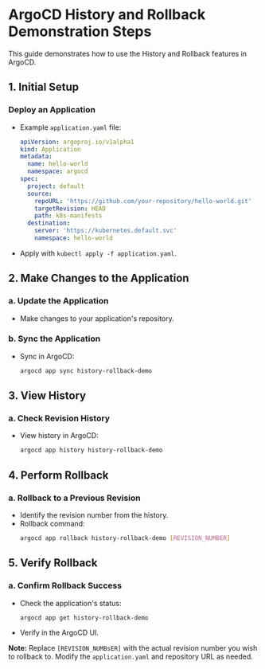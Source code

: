 
# ArgoCD History and Rollback Demonstration Steps

This guide demonstrates how to use the History and Rollback features in ArgoCD.

## 1. Initial Setup

### Deploy an Application
- Example `application.yaml` file:
  ```yaml
  apiVersion: argoproj.io/v1alpha1
  kind: Application
  metadata:
    name: hello-world
    namespace: argocd
  spec:
    project: default
    source:
      repoURL: 'https://github.com/your-repository/hello-world.git'
      targetRevision: HEAD
      path: k8s-manifests
    destination:
      server: 'https://kubernetes.default.svc'
      namespace: hello-world
  ```
- Apply with `kubectl apply -f application.yaml`.

## 2. Make Changes to the Application

### a. Update the Application
- Make changes to your application's repository.

### b. Sync the Application
- Sync in ArgoCD:
  ```bash
  argocd app sync history-rollback-demo
  ```

## 3. View History

### a. Check Revision History
- View history in ArgoCD:
  ```bash
  argocd app history history-rollback-demo
  ```

## 4. Perform Rollback

### a. Rollback to a Previous Revision
- Identify the revision number from the history.
- Rollback command:
  ```bash
  argocd app rollback history-rollback-demo [REVISION_NUMBER]
  ```

## 5. Verify Rollback

### a. Confirm Rollback Success
- Check the application's status:
  ```bash
  argocd app get history-rollback-demo
  ```
- Verify in the ArgoCD UI.

**Note:** Replace `[REVISION_NUMBsER]` with the actual revision number you wish to rollback to. Modify the `application.yaml` and repository URL as needed.

